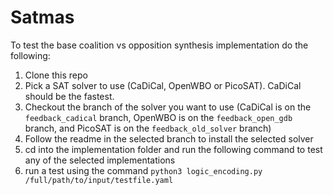 # Satmas

To test the base coalition vs opposition synthesis implementation do the following:

1. Clone this repo
2. Pick a SAT solver to use (CaDiCal, OpenWBO or PicoSAT). CaDiCal should be the fastest.
3. Checkout the branch of the solver you want to use (CaDiCal is on the ```feedback_cadical``` branch, OpenWBO is on the ```feedback_open_gdb``` branch, and PicoSAT is on the ```feedback_old_solver``` branch)
4. Follow the readme in the selected branch to install the selected solver
5. cd into the implementation folder and run the following command to test any of the selected implementations
6. run a test using the command ```python3 logic_encoding.py /full/path/to/input/testfile.yaml```